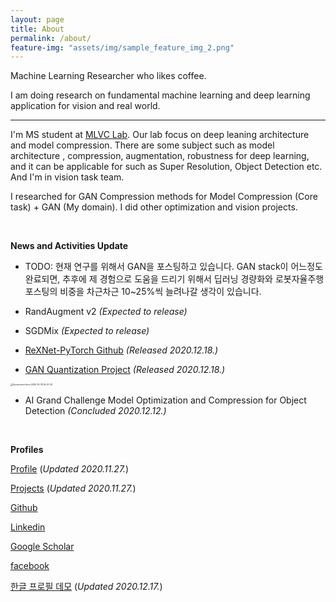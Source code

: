 ```yaml
---
layout: page
title: About
permalink: /about/
feature-img: "assets/img/sample_feature_img_2.png"
---
```


Machine Learning Researcher who likes coffee.

I am doing research on fundamental machine learning and deep learning application for vision and real world.

-------------



I'm MS student at [MLVC Lab](https://sites.google.com/a/khu.ac.kr/mlvc/). Our lab focus on deep leaning architecture and model compression. There are some subject such as model architecture , compression, augmentation, robustness for deep learning, and it can be applicable for such as Super Resolution, Object Detection etc. And I'm in vision task team.

I researched for GAN Compression methods for Model Compression (Core task) + GAN (My domain). I did other optimization and vision projects.



<br>





<strong>News and Activities Update</strong>





- TODO: 현재 연구를 위해서 GAN을 포스팅하고 있습니다. GAN stack이 어느정도 완료되면, 추후에 제 경험으로 도움을 드리기 위해서 딥러닝 경량화와 로봇자율주행 포스팅의 비중을 차근차근 10~25%씩 늘려나갈 생각이 있습니다.





- RandAugment v2 <em>(Expected to release)</em>
- SGDMix <em>(Expected to release)</em>
- [ReXNet-PyTorch Github](https://github.com/ysbsb/ReXNet-PyTorch) <em> (Released 2020.12.18.)</em>
- [GAN Quantization Project](https://sites.google.com/view/swcon-graduate-thesis/%ED%99%88)  <em>(Released 2020.12.18.)</em>

<img src="https://user-images.githubusercontent.com/37301677/102581878-c8f4cc80-4144-11eb-9b5c-673867486f02.png" alt="Screenshot from 2020-12-18 15-21-33" style="zoom: 25%;" />

- AI Grand Challenge Model Optimization and Compression for Object Detection  <em>(Concluded 2020.12.12.)</em>







<br>

<strong>Profiles</strong>

[Profile](https://www.notion.so/Subin-43175f6d5c00478699eb8bc99eafd4e9)  (<em>Updated 2020.11.27.</em>)

[Projects](https://www.notion.so/Projects-3de5e892e6e84942b1611650b9db9e9c)  (<em>Updated 2020.11.27.</em>)

[Github](https://github.com/ysbsb)

[Linkedin](https://www.linkedin.com/in/subin-yang-253144177/)

[Google Scholar](https://scholar.google.co.kr/citations?user=PqxbbQwAAAAJ&hl=ko)

[facebook](https://www.facebook.com/subinior.yang)

[한글 프로필 데모](https://www.notion.so/Subin-Yang-Personal-Profile-38627b17d43a4c2bb6db8e4ba8e01315)  (<em>Updated 2020.12.17.</em>)

